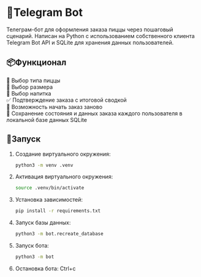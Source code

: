 # 🤖Telegram Bot

Телеграм-бот для оформления заказа пиццы через пошаговый сценарий.
Написан на Python с использованием собственного клиента Telegram Bot API и SQLite для хранения данных пользователей.

## 📦Функционал

🍕 Выбор типа пиццы   
📐 Выбор размера   
🍾 Выбор напитка   
✅ Подтверждение заказа с итоговой сводкой   
🔄 Возможность начать заказ заново   
💾 Сохранение состояния и данных заказа каждого пользователя в локальной базе данных SQLite   

## 🚀Запуск
1. Создание виртуального окружения:
   ```bash
   python3 -m venv .venv
2. Активация виртуального окружения:
   ```bash
   source .venv/bin/activate
3. Установка зависимостей:
   ```bash
   pip install -r requirements.txt
4. Запуск базы данных:
   ```bash
   python3 -m bot.recreate_database
5. Запуск бота:
   ```bash
   python3 -m bot
6. Остановка бота:
   Ctrl+c

